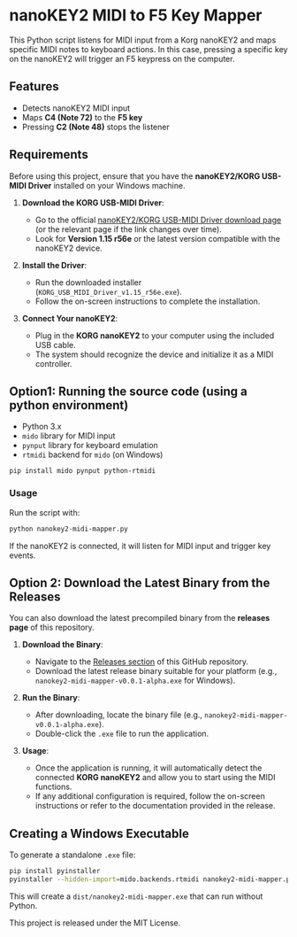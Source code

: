 # nanoKEY2 MIDI to F5 Key Mapper

This Python script listens for MIDI input from a Korg nanoKEY2 and maps specific MIDI notes to keyboard actions. In this case, pressing a specific key on the nanoKEY2 will trigger an F5 keypress on the computer.

## Features

- Detects nanoKEY2 MIDI input
- Maps **C4 (Note 72)** to the **F5 key**
- Pressing **C2 (Note 48)** stops the listener

## Requirements
Before using this project, ensure that you have the **nanoKEY2/KORG USB-MIDI Driver** installed on your Windows machine.

1. **Download the KORG USB-MIDI Driver**:
   - Go to the official [nanoKEY2/KORG USB-MIDI Driver download page](https://www.korg.com/us/support/download/driver/0/156/3541/) (or the relevant page if the link changes over time).
   - Look for **Version 1.15 r56e** or the latest version compatible with the nanoKEY2 device.

2. **Install the Driver**:
   - Run the downloaded installer (`KORG_USB_MIDI_Driver_v1.15_r56e.exe`).
   - Follow the on-screen instructions to complete the installation.

3. **Connect Your nanoKEY2**:
   - Plug in the **KORG nanoKEY2** to your computer using the included USB cable.
   - The system should recognize the device and initialize it as a MIDI controller.

## Option1: Running the source code (using a python environment)

- Python 3.x
- `mido` library for MIDI input
- `pynput` library for keyboard emulation
- `rtmidi` backend for `mido` (on Windows)

```
pip install mido pynput python-rtmidi
```

### Usage

Run the script with:

```sh
python nanokey2-midi-mapper.py
```

If the nanoKEY2 is connected, it will listen for MIDI input and trigger key events.

## Option 2: Download the Latest Binary from the Releases

You can also download the latest precompiled binary from the **releases page** of this repository.

1. **Download the Binary**:
   - Navigate to the [Releases section](https://github.com/UG-Team-Data-Science/nanokey2-midi-mapper/releases) of this GitHub repository.
   - Download the latest release binary suitable for your platform (e.g., `nanokey2-midi-mapper-v0.0.1-alpha.exe` for Windows).

2. **Run the Binary**:
   - After downloading, locate the binary file (e.g., `nanokey2-midi-mapper-v0.0.1-alpha.exe`).
   - Double-click the `.exe` file to run the application.

3. **Usage**:
   - Once the application is running, it will automatically detect the connected **KORG nanoKEY2** and allow you to start using the MIDI functions.
   - If any additional configuration is required, follow the on-screen instructions or refer to the documentation provided in the release.


## Creating a Windows Executable

To generate a standalone `.exe` file:

```sh
pip install pyinstaller
pyinstaller --hidden-import=mido.backends.rtmidi nanokey2-midi-mapper.py
```

This will create a `dist/nanokey2-midi-mapper.exe` that can run without Python.


This project is released under the MIT License.

